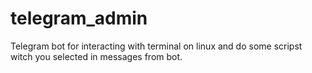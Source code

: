 # telegram_admin
Telegram bot for interacting with terminal on linux and do some scripst witch you selected in messages from bot.
